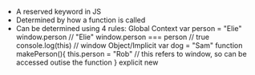 - A reserved keyword in JS
- Determined by how a function is called
- Can be determined using 4 rules:
    Global Context
        var person = "Elie"
        window.person               // "Elie"
        window.person === person    // true
        console.log(this)           // window
    Object/Implicit
        var dog = "Sam"
        function makePerson(){
            this.person = "Rob" // this refers to window, so can be accessed outise the function
        }
    explicit
    new